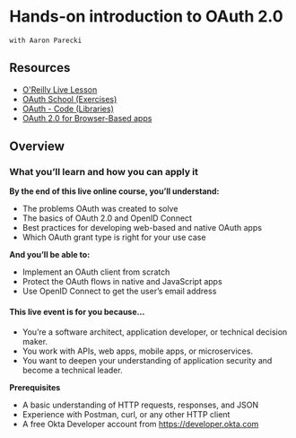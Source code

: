 # Hands-on introduction to OAuth 2.0
    with Aaron Parecki


## Resources
- [O'Reilly Live Lesson](https://learning.oreilly.com/live-events/hands-on-introduction-to-oauth-20/0636920328384/0636920087457/)
- [OAuth School (Exercises)](https://oauth.school/)
- [OAuth - Code (Libraries)](https://oauth.net/code/)
- [OAuth 2.0 for Browser-Based apps](https://oauth.net/2/browser-based-apps/)

## Overview

### What you’ll learn and how you can apply it

**By the end of this live online course, you’ll understand:**

- The problems OAuth was created to solve
- The basics of OAuth 2.0 and OpenID Connect
- Best practices for developing web-based and native OAuth apps
- Which OAuth grant type is right for your use case

**And you’ll be able to:**

- Implement an OAuth client from scratch
- Protect the OAuth flows in native and JavaScript apps
- Use OpenID Connect to get the user’s email address

#### This live event is for you because…

- You’re a software architect, application developer, or technical decision maker.
- You work with APIs, web apps, mobile apps, or microservices.
- You want to deepen your understanding of application security and become a technical leader.

**Prerequisites**
- A basic understanding of HTTP requests, responses, and JSON
- Experience with Postman, curl, or any other HTTP client
- A free Okta Developer account from https://developer.okta.com
